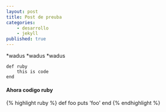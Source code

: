 ```yaml
---
layout: post
title: Post de preuba
categories:
    - desarrollo
    - jekyll
published: true
---
```




*wadus
*wadus
*wadus

    def ruby
		this is code
	end



#### Ahora codigo ruby ####

{% highlight ruby %}
def foo
  puts 'foo'
end
{% endhighlight %}

